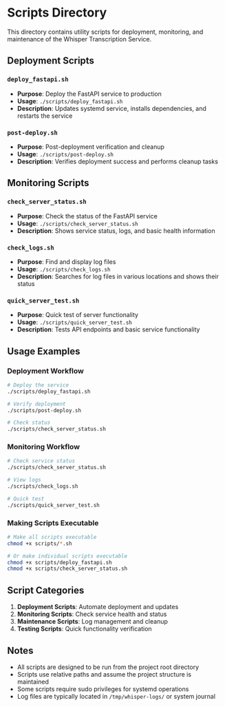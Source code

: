 # Scripts Directory

This directory contains utility scripts for deployment, monitoring, and maintenance of the Whisper Transcription Service.

## Deployment Scripts

### `deploy_fastapi.sh`
- **Purpose**: Deploy the FastAPI service to production
- **Usage**: `./scripts/deploy_fastapi.sh`
- **Description**: Updates systemd service, installs dependencies, and restarts the service

### `post-deploy.sh`
- **Purpose**: Post-deployment verification and cleanup
- **Usage**: `./scripts/post-deploy.sh`
- **Description**: Verifies deployment success and performs cleanup tasks

## Monitoring Scripts

### `check_server_status.sh`
- **Purpose**: Check the status of the FastAPI service
- **Usage**: `./scripts/check_server_status.sh`
- **Description**: Shows service status, logs, and basic health information

### `check_logs.sh`
- **Purpose**: Find and display log files
- **Usage**: `./scripts/check_logs.sh`
- **Description**: Searches for log files in various locations and shows their status

### `quick_server_test.sh`
- **Purpose**: Quick test of server functionality
- **Usage**: `./scripts/quick_server_test.sh`
- **Description**: Tests API endpoints and basic service functionality

## Usage Examples

### Deployment Workflow
```bash
# Deploy the service
./scripts/deploy_fastapi.sh

# Verify deployment
./scripts/post-deploy.sh

# Check status
./scripts/check_server_status.sh
```

### Monitoring Workflow
```bash
# Check service status
./scripts/check_server_status.sh

# View logs
./scripts/check_logs.sh

# Quick test
./scripts/quick_server_test.sh
```

### Making Scripts Executable
```bash
# Make all scripts executable
chmod +x scripts/*.sh

# Or make individual scripts executable
chmod +x scripts/deploy_fastapi.sh
chmod +x scripts/check_server_status.sh
```

## Script Categories

1. **Deployment Scripts**: Automate deployment and updates
2. **Monitoring Scripts**: Check service health and status
3. **Maintenance Scripts**: Log management and cleanup
4. **Testing Scripts**: Quick functionality verification

## Notes

- All scripts are designed to be run from the project root directory
- Scripts use relative paths and assume the project structure is maintained
- Some scripts require sudo privileges for systemd operations
- Log files are typically located in `/tmp/whisper-logs/` or system journal 
